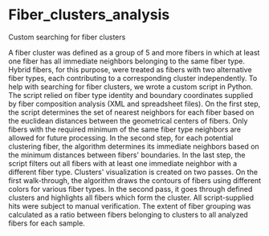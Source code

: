 # Fiber_clusters_analysis
 Custom searching for fiber clusters
 
A fiber cluster was defined as a group of 5 and more fibers in which at least one fiber has all immediate neighbors belonging to the same fiber type. Hybrid fibers, for this purpose, were treated as fibers with two alternative fiber types, each contributing to a corresponding cluster independently. To help with searching for fiber clusters, we wrote a custom script in Python. The script relied on fiber type identity and boundary coordinates supplied by fiber composition analysis (XML and spreadsheet files). On the first step, the script determines the set of nearest neighbors for each fiber based on the euclidean distances between the geometrical centers of fibers. Only fibers with the required minimum of the same fiber type neighbors are allowed for future processing. In the second step, for each potential clustering fiber, the algorithm determines its immediate neighbors based on the minimum distances between fibers' boundaries. In the last step, the script filters out all fibers with at least one immediate neighbor with a different fiber type. Clusters' visualization is created on two passes.  On the first walk-through, the algorithm draws the contours of fibers using different colors for various fiber types. In the second pass, it goes through defined clusters and highlights all fibers which form the cluster. All script-supplied hits were subject to manual verification. The extent of fiber grouping was calculated as a ratio between fibers belonging to clusters to all analyzed fibers for each sample.
